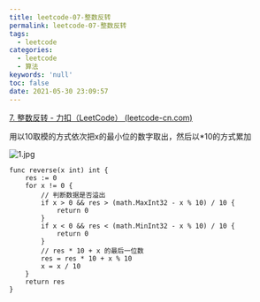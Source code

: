 ```yaml
---
title: leetcode-07-整数反转
permalink: leetcode-07-整数反转
tags:
  - leetcode
categories:
  - leetcode
  - 算法
keywords: 'null'
toc: false
date: 2021-05-30 23:09:57
---
```


[7. 整数反转 - 力扣（LeetCode） (leetcode-cn.com)](https://leetcode-cn.com/problems/reverse-integer/)

用以10取模的方式依次把x的最小位的数字取出，然后以*10的方式累加

![1.jpg](https://pic.leetcode-cn.com/be35cb60bec9a9ae794abad671e6618abb5664780bc7ee30ca93ca423884a666-1.jpg)


```golang
func reverse(x int) int {
	res := 0
	for x != 0 {
		// 判断数据是否溢出
		if x > 0 && res > (math.MaxInt32 - x % 10) / 10 {
			return 0
		}
		if x < 0 && res < (math.MinInt32 - x % 10) / 10 {
			return 0
		}
		// res * 10 + x 的最后一位数
		res = res * 10 + x % 10
		x = x / 10
	}
	return res
}
```

